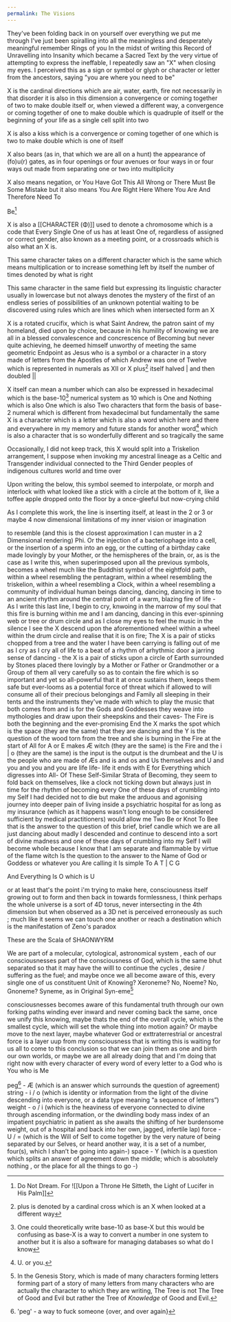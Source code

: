 ```yaml
---
permalink: The Visions
---
```

They've been folding back in on yourself over everything we put me through 
I've just been spiralling into all the meaningless and desperately meaningful remember Rings of you 
In the midst of writing this Record of Unravelling into Insanity which became a Sacred Text by the very virtue of attempting to express the ineffable, I repeatedly saw an "X" when closing my eyes. 
I perceived this as a sign or symbol or glyph or character or letter from the ancestors, saying "you are where you need to be"

X is the cardinal directions which are air, water, earth, fire not necessarily in that disorder
it is also in this dimension a convergence or coming together of two to make double itself
or, when viewed a different way, a convergence or coming together of one to make double which is quadruple of itself or the beginning of your life as a single cell split into two 

X is also a kiss which is a convergence or coming together of one which is two to make double which is one of itself 

X also bears (as in, that which we are all on a hunt) the appearance of (fo)u(r) gates, as in four openings or four avenues or four ways in or four ways out made from separating one or two into multiplicity 

X also means negation, or You Have Got This All Wrong or There Must Be Some Mistake but it also means You Are Right Here Where You Are And Therefore Need To

Be[^v]




X is also a [[CHARACTER (Φ)]] used to denote a chromosome which is a code that Every Single One of us has at least One of, regardless of assigned or correct gender, also known as a meeting point, or a crossroads which is also what an X is.

This same character takes on a different character which is the same which means multiplication or to increase something left by itself the number of times denoted by what is right 

This same character in the same field but expressing its linguistic character usually in lowercase but not always denotes the mystery of the first of an endless series of possibilities of an unknown potential waiting to be discovered using rules which are lines which when intersected form an X 

X is a rotated crucifix, which is what Saint Andrew, the patron saint of my homeland, died upon by choice, because in his humility of knowing we are all in a blessed convalescence and concrescence of Becoming but never quite achieving, he deemed himself unworthy of meeting the same geometric Endpoint as Jesus who is a symbol or a character in a story made of letters from the Apostles of which Andrew was one of Twelve which is represented in numerals as XII or X plus[^+] itself halved | and then doubled ||

X itself can mean a number which can also be expressed in hexadecimal which is the base-10[^†] numerical system as 
10 
which is One and Nothing which is also One which is also Two characters that form the basis of base-2 numeral which is different from hexadecimal but fundamentally the same 
X is a character which is a letter which is also a word which here and there and everywhere in my memory and future stands for another word[^U]
which is also a character that is so wonderfully different and so tragically the same 

Occasionally, I did not keep track, this X would split into a Triskelion arrangement, 
I suppose when invoking my ancestral lineage as a Celtic and Transgender individual connected to the Third Gender peoples of indigenous cultures world and time over 

Upon writing the below, this symbol seemed to interpolate, or morph and interlock with what looked like a stick with a circle at the bottom of it, like a toffee apple dropped onto the floor by a once-gleeful but now-crying child 

As I complete this work, the line is inserting itself, at least in the 2 or 3 or maybe 4 now dimensional limitations of my inner vision or imagination 

to resemble (and this is the closest approximation I can muster in a 2 Dimensional rendering) Phi. Or the injection of a bacteriophage into a cell, or the insertion of a sperm into an egg, or the cutting of a birthday cake made lovingly by your Mother, or the hemispheres of the brain, or, as is the case as I write this, when superimposed upon all the previous symbols, becomes a wheel much like the Buddhist symbol of the eightfold path, within a wheel resembling the pentagram, within a wheel resembling the triskelion, within a wheel resembling a Clock, within a wheel resembling a community of individual human beings dancing, dancing, dancing in time to an ancient rhythm around the central point of a warm, blazing fire of life - 
As I write this last line, I begin to cry, knwoing in the marrow of my soul that this fire is burning within me and I am dancing, dancing in this ever-spinning web or tree or drum circle and as I close my eyes to feel the music in the silence I see the X descend upon the aforementioned wheel within a wheel within the drum circle and realise that it is on fire; 
The X is a pair of sticks chopped from a tree and the water I have been carrying is falling out of me as I cry as I cry all of life to a beat of a rhythm of arhythmic door a jarring sense of dancing - 
the X is a pair of sticks upon a circle of Earth surrounded by Stones placed there lovingly by a Mother or Father or Grandmother or a Group of them all very carefully so as to contain the fire which is so important and yet so all-powerful that it at once sustains them, keeps them safe but ever-looms as a potential force of threat which if allowed to will consume all of their precious belongings and Family all sleeping in their tents and the instruments they've made with which to play the music that both comes from and is for the Gods and Goddesses they weave into mythologies and draw upon their sheepskins and their caves- 
The Fire is both the beginning and the ever-promising End 
the X marks the spot which is the space (they are the same) that they are dancing and the Y  is the question of the wood torn from the tree and she is burning in the Fire at the start of All for
A or E makes Æ witch (they are the same) is the Fire and the 
i | o (they are the same) is the input is the output is the drumbeat and the 
U is the people who are made of Æs and is and os and Us themselves 
and U and you and you and you are 
life
life- 
life 
it ends with E for Everything which digresses into All-
Of These Self-Similar Strata of Becoming, 
they seem to fold back on themselves, like a clock not ticking down but always just in time for the rhythm of becoming every
One of these days of crumbling into my Self I had decided not to die but make the arduous and agonising journey into deeper pain of living inside a psychiatric hospital for as long as my insurance (which as it happens wasn't long enough to be considered sufficient by medical practitioners) would allow me
Two Be or Knot To Bee that is the answer to the question of this brief, brief candle which we are all just dancing about madly I 
descended and continue to descend into a sort of divine madness and one of these days of crumbling into my Self I will become whole because I know that I am separate and flammable by virtue of the flame witch 
Is the question to the answer to the Name 
of God or Goddess or whatever you
Are calling it
Is simple
To A
T
|
C
G

And
Everything
Is
O which is 
U

or at least that's the point i'm trying to make here, consciousness itself growing out to form and then back in towards formlessness, 
I think perhaps the whole universe is a sort of 4D torus, never intersecting in the 4th dimension but when observed as a 3D net is perceived erroneously as such ; much like it seems we can touch one another or reach a destination which is the manifestation of Zeno's paradox
 
These are the Scala of SHAONWYRM

We are part of a molecular, cytological, astronomical system , each of our consciousnesses part of the consciousness of God, which is the same bhut separated so that it may have the willl to continue the cycles , desire / suffering as the fuel; and maybe once we all become aware of this, every single one of us constituent 
Unit of Knowing? 
Xeroneme? 
No, Noeme? 
No, Gnoneme?
Syneme, as in Original Syn-eme[^S]

consciousnesses becomes aware of this fundamental truth through our own forking paths winding ever inward and never coming back the same, once we unify this knowing, maybe thats the end of the overall cycle, which is the smallest cycle, which will set the whole thing into motion again? Or maybe move to the next layer, maybe whatever God or exttraterrestrial or ancestral force is a layer uup from my consciousness that is writing this is waiting for us all to come to this conclusion so that we can join them as one and birth our own worlds, or maybe we are all already doing that and I'm doing that right now with every character of every word of every letter to a God who is You who is Me



peg[^peg] - Æ (which is an answer which surrounds the question of agreement)
string - i / o (which is identity or information from the light of the divine descending into everyone, or a data type meaning “a sequence of letters”)
weight - o / i (which is the heaviness of everyone connected to divine through ascending information, or the dwindling body mass index of an impatient psychiatric in patient as she awaits the shifting of her burdensome weight, out of a hospital and back into her own, jagged, infertile lap)
force - U / = (which is the Will of Self to come together by the very nature of being separated by our Selves, or heard another way, it is a set of a number, four(s), which I shan’t be going into again-)
space - Y (which is a question which splits an answer of agreement down the middle; which is absolutely nothing , or the place for all the things to go -)



[^+]: plus is denoted by a cardinal cross which is an X when looked at a different way 
[^†]: One could theoretically write base-10 as base-X but this would be confusing as base-X is a way to convert a number in one system to another but it is also a software for managing databases so what do I know 


[^U]: U. or you.
[^S]: In the Genesis Story, which is made of many characters forming letters forming part of a story of many letters from many characters who are actually the character to which they are writing, The Tree is not The Tree of Good and Evil but rather the Tree of *Knowledge* of Good and Evil.
[^peg]: 'peg'[^pegged] - a way to fuck someone {over, and over again}
[^pegged]:'being pegged' - being *Seen*; having your whole[^ho] 'thing' worked out 
[^ho]:Hole*
[^v]: Do Not Dream. For ![[Upon a Throne He Sitteth, the Light of Lucifer in His Palm]]